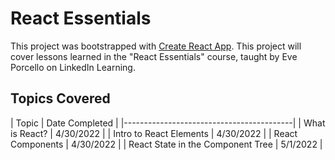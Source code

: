 # React Essentials

This project was bootstrapped with [Create React App](https://github.com/facebook/create-react-app).
This project will cover lessons learned in the "React Essentials" course, taught by Eve Porcello on LinkedIn Learning.

## Topics Covered
| Topic                   | Date Completed |
|------------------------------------------|
| What is React?          | 4/30/2022      |
| Intro to React Elements | 4/30/2022      |
| React Components        | 4/30/2022      |
| React State in the Component Tree | 5/1/2022 |

